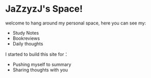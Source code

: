 # JaZzyzJ's Space!
welcome to hang around my personal space, here you can see my:
- Study Notes
- Bookreviews
- Daily thoughts

I started to build this site for：
- Pushing myself to summary
- Sharing thoughts with you
